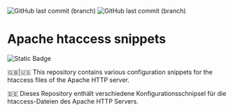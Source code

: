 ![GitHub last commit (branch)](https://img.shields.io/github/last-commit/michel-abele/apache-htaccess-snippets/main?logo=github&label=last%20commit%3A%20main)
![GitHub last commit (branch)](https://img.shields.io/github/last-commit/michel-abele/apache-htaccess-snippets/work?logo=github&label=last%20commit%3A%20work)

# Apache htaccess snippets

![Static Badge](https://img.shields.io/badge/2.4-logo?logo=Apache&logoColor=%23ffffff&label=Apache%20HTTP%20Server&color=%23D22128)

:gb:|:us: This repository contains various configuration snippets for the htaccess files of the Apache HTTP server.

:de: Dieses Repository enthält verschiedene Konfigurationsschnipsel für die htaccess-Dateien des Apache HTTP Servers.

